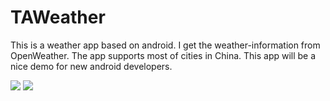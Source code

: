 TAWeather
=========

This is a weather app based on android. I get the weather-information from OpenWeather. The app supports most of cities in China. This app will be a nice demo for new android developers.

![](https://github.com/mifanfayan/TAWeather/blob/master/1.png)
![](https://github.com/mifanfayan/TAWeather/blob/master/2.png)
